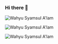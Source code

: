 ### Hi there 👋

![Wahyu Syamsul A'lam](https://github-readme-stats.vercel.app/api/wakatime?username=wahyusa&v=2 "Wahyu Syamsul A'lam")

![Wahyu Syamsul A'lam](https://github-readme-stats.vercel.app/api/top-langs/?username=wahyusa&v=2 "Wahyu Syamsul A'lam")

![Wahyu Syamsul A'lam](https://github-readme-stats.vercel.app/api?username=wahyusa&count_private=true&show_icons=true&v=2 "Wahyu Syamsul A'lam")

<!--
**wahyusa/wahyusa** is a ✨ _special_ ✨ repository because its `README.md` (this file) appears on your GitHub profile.

Here are some ideas to get you started:

- 🔭 I’m currently working on ...
- 🌱 I’m currently learning ...
- 👯 I’m looking to collaborate on ...
- 🤔 I’m looking for help with ...
- 💬 Ask me about ...
- 📫 How to reach me: ...
- 😄 Pronouns: ...
- ⚡ Fun fact: ...
-->
